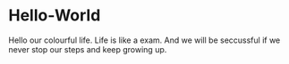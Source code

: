 # Hello-World
Hello our colourful life.
Life is like a exam.
And we will be seccussful if we never stop our steps and keep growing up.
